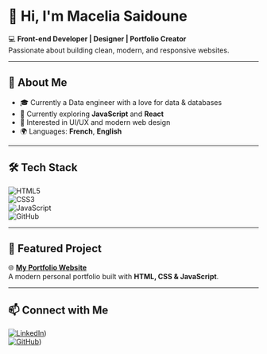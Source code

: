 # 👋 Hi, I'm Macelia Saidoune  

💻 **Front-end Developer | Designer | Portfolio Creator**  
Passionate about building clean, modern, and responsive websites.  

---

## 🚀 About Me  
- 🎓 Currently a Data engineer with a love for data & databases  
- 🌱 Currently exploring **JavaScript** and  **React**  
- 🎨 Interested in UI/UX and modern web design  
- 🌍 Languages: **French**, **English**  

---

## 🛠️ Tech Stack  
![HTML5](https://img.shields.io/badge/HTML5-E34F26?style=for-the-badge&logo=html5&logoColor=white)  
![CSS3](https://img.shields.io/badge/CSS3-1572B6?style=for-the-badge&logo=css3&logoColor=white)  
![JavaScript](https://img.shields.io/badge/JavaScript-F7DF1E?style=for-the-badge&logo=javascript&logoColor=black)  
![GitHub](https://img.shields.io/badge/GitHub-181717?style=for-the-badge&logo=github&logoColor=white)  

---

## 📌 Featured Project  
🌐 [**My Portfolio Website**](https://macelia.github.io)  
A modern personal portfolio built with **HTML, CSS & JavaScript**.  

---

## 📫 Connect with Me  
[![LinkedIn](https://img.shields.io/badge/LinkedIn-0077B5?style=for-the-badge&logo=linkedin&logoColor=white)](https://www.linkedin.com/in/macelia-saidoune-0245a4210))  
[![GitHub](https://img.shields.io/badge/GitHub-100000?style=for-the-badge&logo=github&logoColor=white)](https://github.com/Macelia))  

